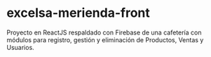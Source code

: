 # excelsa-merienda-front
Proyecto en ReactJS respaldado con Firebase de una cafetería con módulos para registro, gestión y eliminación de Productos, Ventas y Usuarios.
